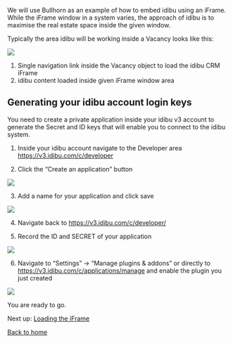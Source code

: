 We will use Bullhorn as an example of how to embed idibu using an iFrame. While the iFrame window in a system varies, the approach of idibu is to maximise the real estate space inside the given window.

Typically the area idibu will be working inside a Vacancy looks like this:

![](https://github.com/oneworldmarket/idibu-v3-api/blob/master/stuff/iFrame%20integration/images/image4.png?raw=true)

1. Single navigation link inside the Vacancy object to load the idibu CRM iFrame
2. idibu content loaded inside given iFrame window area

## Generating your idibu account login keys

You need to create a private application inside your idibu v3 account to generate the Secret and ID keys that will enable you to connect to the idibu system.

1. Inside your idibu account navigate to the Developer area https://v3.idibu.com/c/developer

2. Click the “Create an application” button

![](https://github.com/oneworldmarket/idibu-v3-api/blob/master/stuff/iFrame%20integration/images/image2.png?raw=true)

3. Add a name for your application and click save

![](https://github.com/oneworldmarket/idibu-v3-api/blob/master/stuff/iFrame%20integration/images/image3.png?raw=true)

4. Navigate back to https://v3.idibu.com/c/developer/

5. Record the ID and SECRET of your application

![](https://github.com/oneworldmarket/idibu-v3-api/blob/master/stuff/iFrame%20integration/images/image5.png?raw=true)

6. Navigate to “Settings” -> “Manage plugins & addons” or directly to https://v3.idibu.com/c/applications/manage and enable the plugin you just created

![](https://github.com/dmitriydzyuba/idibu-v3-api/raw/master/stuff/iFrame%20integration/images/image6.png?raw=true)

You are ready to go.

Next up: [Loading the iFrame](https://github.com/oneworldmarket/idibu-v3-api/blob/master/stuff/iFrame%20integration/Loading%20the%20iFrame.md)

[Back to home](https://github.com/oneworldmarket/idibu-v3-api/blob/master/stuff/iFrame%20integration/README.md)


